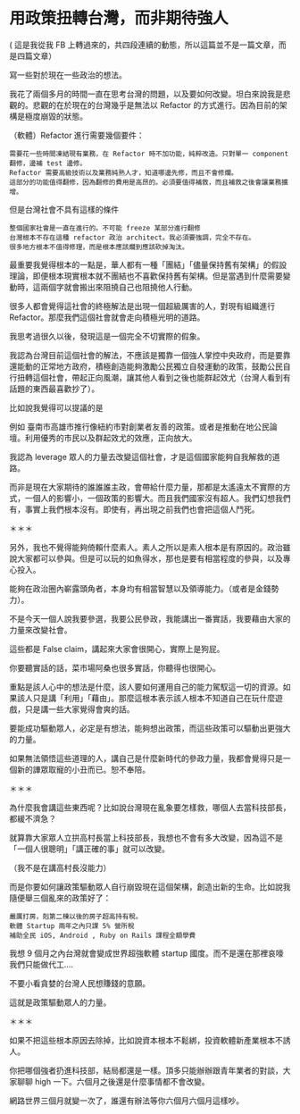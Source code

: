 # 用政策扭轉台灣，而非期待強人

( 這是我從我 FB 上轉過來的，共四段連續的動態，所以這篇並不是一篇文章，而是四篇文章）

寫一些對於現在一些政治的想法。

我花了兩個多月的時間一直在思考台灣的問題，以及要如何改變。坦白來說我是悲觀的。悲觀的在於現在的台灣幾乎是無法以 Refactor 的方式進行。因為目前的架構是極度崩毀的狀態。

（軟體）Refactor 進行需要幾個要件：

    需要花一些時間凍結現有業務，在 Refactor 時不加功能，純粹改造。只對單一 component 翻修，邊補 test 邊修。
    Refactor 需要高級技術以及業務純熟人才，知道哪邊先修，而且不會修爛。
    這部分的功能值得翻修，因為翻修的費用是高昂的。必須要值得補救，而且補救之後會讓業務擴增。

但是台灣社會不具有這樣的條件

    整個國家社會是一直在進行的。不可能 freeze 某部分進行翻修
    台灣根本不存在這種 refactor 政治 architect。我必須要強調，完全不存在。
    很多地方根本不值得修理，而是根本應該爛到應該砍掉淘汰。

最重要我覺得根本的一點是，華人都有一種「團結」「儘量保持舊有架構」的假設理論，即便根本現實根本就不團結也不喜歡保持舊有架構。但是當遇到什麼需要變動時，這兩個字就會搬出來阻撓自己也阻撓他人行動。

很多人都會覺得這社會的終極解法是出現一個超級厲害的人，對現有組織進行 Refactor。那麼我們這個社會就會走向積極光明的道路。

我思考過很久以後，發現這是一個完全不切實際的假象。

我認為台灣目前這個社會的解法，不應該是獨靠一個強人掌控中央政府，而是要靠還能動的正常地方政府，積極創造能夠激勵公民獨立自發運動的政策，鼓勵公民自行扭轉這個社會，帶起正向風潮，讓其他人看到之後也能群起效尤（台灣人看到有話題的東西最喜歡抄了）。

比如說我覺得可以提議的是

例如 臺南市高雄市推行像紐約市對創業者友善的政策。或者是推動在地公民論壇。利用優秀的市民以及群起效尤的效應，正向放大。

我認為 leverage 眾人的力量去改變這個社會，才是這個國家能夠自我解救的道路。

而非是現在大家期待的誰誰誰主政，會帶給什麼力量，那都是太遙遠太不實際的方式，一個人的影響小，一個政策的影響大。而且我們國家沒有超人。我們幻想我們有，事實上我們根本沒有。即使有，再出現之前我們也會把這個人鬥死。

＊＊＊

另外，我也不覺得能夠倚賴什麼素人。素人之所以是素人根本是有原因的。政治雖說大家都可以參與。但是可以玩的如魚得水，那也是要有相當程度的參與，以及專心投入。

能夠在政治圈內嶄露頭角者，本身均有相當智慧以及領導能力。（或者是金錢勢力）。

不是今天一個人說我要參選，我要公民參政，我能講出一番實話，我要藉由大家的力量來改變社會。

這些都是 False claim，講起來大家會很開心，實際上是狗屁。

你要聽實話的話，菜市場阿桑也很多實話，你聽得也很開心。

重點是該人心中的想法是什麼，該人要如何運用自己的能力駕馭這一切的資源。如果該人只是講「利用」「藉由」。那麼這根本表示該人根本不知道自己在玩什麼遊戲，只是講一些大家覺得會爽的話。

要能成功驅動眾人，必定是有想法，能夠想出政策，而這些政策可以驅動出更強大的力量。

如果無法領悟這些道理的人，講自己是什麼新時代的參政力量，我都會覺得只是一個新的譁眾取寵的小丑而已。恕不奉陪。

＊＊＊

為什麼我會講這些東西呢？比如說台灣現在亂象要怎樣救，哪個人去當科技部長，都緩不濟急？

就算靠大家眾人立拱高村長當上科技部長，我想也不會有多大改變，因為這不是「一個人很聰明」「講正確的事」就可以改變。

（我不是在講高村長沒能力）

而是你要如何讓政策驅動眾人自行崩毀現在這個架構，創造出新的生命。比如說我隨便舉三個亂來的政策好了：

    嚴厲打房，剋第二棟以後的房子超高持有稅。
    軟體 Startup 兩年之內只課 5% 營所稅
    補助全民 iOS, Android , Ruby on Rails 課程全額學費

我想 9 個月之內台灣就會變成世界超強軟體 startup 國度。而不是還在那裡哀嚎我們只能做代工....

不要小看貪婪的台灣人民想賺錢的意願。

這就是政策驅動眾人的力量。

＊＊＊

如果不把這些根本原因去除掉，比如說資本根本不鬆綁，投資軟體新產業根本不誘人。

你把哪個強者扔進科技部，結局都還是一樣。頂多只能辦辦跟青年業者的對談，大家聊聊 high 一下。六個月之後還是什麼事情都不會改變。

網路世界三個月就變一次了，誰還有辦法等你六個月六個月這樣吵。
